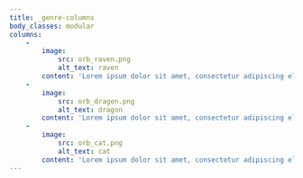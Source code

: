 ```yaml
---
title: _genre-columns
body_classes: modular
columns:
    -
        image:
            src: orb_raven.png
            alt_text: raven
        content: 'Lorem ipsum dolor sit amet, consectetur adipiscing elit. Sed facilisis elit vitae quam elementum lobortis. Fusce ac enim vel leo tincidunt cursus. Nulla tristique dolor.'
    -
        image:
            src: orb_dragon.png
            alt_text: dragon
        content: 'Lorem ipsum dolor sit amet, consectetur adipiscing elit. Sed facilisis elit vitae quam elementum lobortis. Fusce ac enim vel leo tincidunt cursus. Nulla tristique dolor.'
    -
        image:
            src: orb_cat.png
            alt_text: cat
        content: 'Lorem ipsum dolor sit amet, consectetur adipiscing elit. Sed facilisis elit vitae quam elementum lobortis. Fusce ac enim vel leo tincidunt cursus. Nulla tristique dolor.'
---
```


